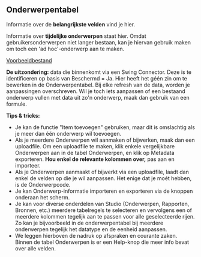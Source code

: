 ## Onderwerpentabel

Informatie over de **belangrijkste velden** vind je hier.

Informatie over **tijdelijke onderwerpen** staat hier. Omdat gebruikersonderwerpen niet langer bestaan, kan je hiervan gebruik maken om toch een &#39;ad hoc&#39;-onderwerp aan te maken.

[Voorbeeldbestand](https://github.com/provinciesincijfers/JiveDocumentation/blob/master/03.%20Onderwerpentabel/01%20vb%20beschrijvende%20info.xlsx)

**De uitzondering:** data die binnenkomt via een Swing Connector. Deze is te identificeren op basis van Beschermd = Ja. Hier heeft het géén zin om te bewerken in de Onderwerpentabel. Bij elke refresh van de data, worden je aanpassingen overschreven. Wil je toch iets aanpassen of een bestaand onderwerp vullen met data uit zo&#39;n onderwerp, maak dan gebruik van een formule.

**Tips &amp; tricks:**

- Je kan de functie &quot;Item toevoegen&quot; gebruiken, maar dit is omslachtig als je meer dan één onderwerp wil toevoegen.
- Als je meerdere Onderwerpen wil aanmaken of bijwerken, maak dan een uploadfile. Om een uploadfile te maken, klik enkele vergelijkbare Onderwerpen aan in de tabel Onderwerpen, en klik op Metadata exporteren. **Hou enkel de relevante kolommen over,** pas aan en importeer.
- Als je Onderwerpen aanmaakt of bijwerkt via een uploadfile, laadt dan enkel de velden op die je wil aanpassen. Het enige dat je moét hebben, is de Onderwerpcode.
- Je kan Onderwerp-informatie importeren en exporteren via de knoppen onderaan het scherm.
- Je kan voor diverse onderdelen van Studio (Onderwerpen, Rapporten, Bronnen, etc.) meerdere tabelregels te selecteren en vervolgens een of meerdere kolommen tegelijk aan te passen voor alle geselecteerde rijen. Zo kan je bijvoorbeeld in de onderwerpentabel bij meerdere onderwerpen tegelijk het datatype en de eenheid aanpassen.
- We leggen hierboven de nadruk op afspraken en courante zaken. Binnen de tabel Onderwerpen is er een Help-knop die meer info bevat over alle velden.
